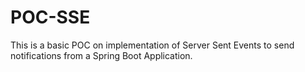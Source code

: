 # POC-SSE
This is a basic POC on implementation of Server Sent Events to send notifications from a Spring Boot Application.
